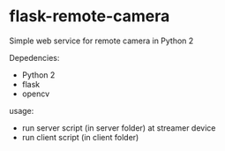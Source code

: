 # flask-remote-camera

Simple web service for remote camera in Python 2

Depedencies:
- Python 2
- flask
- opencv

usage:
- run server script (in server folder) at streamer device
- run client script (in client folder)
